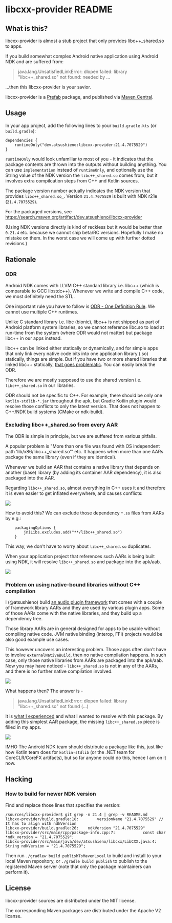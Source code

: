 # libcxx-provider README

## What is this?

libcxx-provider is almost a stub project that only provides libc++_shared.so to apps.

If you build somewhat complex Android native application using Android NDK and are suffered from:

> java.lang.UnsatisfiedLinkError: dlopen failed: library "libc++_shared.so" not found: needed by ...

...then this libcxx-provider is your savior.

libcxx-provider is a [Prefab](https://google.github.io/prefab/) package, and published via [Maven Central](https://repo1.maven.org/maven2/dev/atsushieno/).


## Usage

In your app project, add the following lines to your `build.gradle.kts` (or `build.gradle`):

```
dependencies {
    runtimeOnly("dev.atsushieno:libcxx-provider:21.4.7075529")
}
```

`runtimeOnly` would look unfamiliar to most of you - it indicates that the package contents are thrown into the outputs without building anything. You can use `implementation` instead of `runtimeOnly`, and optionally use the String value of the NDK version the `libc++_shared.so` comes from, but it involves extra compilcation steps from C++ and Kotlin sources.

The package version number actually indicates the NDK version that provides `libc++_shared.so_`. Version `21.4.7075529` is built with NDK r21e (`21.4.7075529`).

For the packaged versions, see https://search.maven.org/artifact/dev.atsushieno/libcxx-provider

(Using NDK versions directly is kind of reckless but it would be better than `0.21.4` etc. because we cannot ship beta/RC versions. Hopefully I make no mistake on them. In the worst case we will come up with further dotted revisions.)


## Rationale

### ODR

Android NDK comes with LLVM C++ standard library i.e. libc++ (which is comparable to GCC libstdc++). Whenever we write and compile C++ code, we most definitely need the STL.

One important rule you have to follow is [ODR - One Definition Rule](https://developer.android.com/ndk/guides/cpp-support#one_stl_per_app). We cannot use multiple C++ runtimes.

Unlike C standard library i.e. libc (bionic), libc++ is not shipped as part of Android platform system libraries, so we cannot reference libc.so to load at run-time from the system (where ODR would not matter) but package libc++ in our apps instead.

libc++ can be linked either statically or dynamically, and for simple apps that only link every native code bits into one application library (.so) statically, things are simple. But if you have two or more shared libraries that linked libc++ statically, [that goes problematic](https://developer.android.com/ndk/guides/cpp-support#static_runtimes). You can easily break the ODR.

Therefore we are mostly supposed to use the shared version i.e. `libc++_shared.so` in our libraries.

ODR should not be specific to C++. For example, there should be only one `kotlin-stdlib-*.jar` throughout the apk, but Gradle Kotlin plugin would resolve those conflicts to only the latest version. That does not happen to C++/NDK build systems (CMake or ndk-build).

### Excluding libc++_shared.so from every AAR

The ODR is simple in principle, but we are suffered from various pitfalls.

A popular problem is "More than one file was found with OS independent path 'lib/x86/libc++_shared.so'" etc. It happens when more than one AARs package the same library (even if they are identical).

Whenever we build an AAR that contains a native library that depends on another (base) library (by adding its container AAR dependency), it is also packaged into the AAR.

Regarding `libc++_shared.so`, almost everything in C++ uses it and therefore it is even easier to get inflated everywhere, and causes conflicts:

<img src="images/package-states1.drawio.svg" />


How to avoid this? We can exclude those dependency `*.so` files from AARs by e.g.:

```
    packagingOptions {
        jniLibs.excludes.add("**/libc++_shared.so")
    }
```

This way, we don't have to worry about `libc++_shared.so` duplicates.

When your application project that references such AARs is being built using NDK, it will resolve `libc++_shared.so` and package into the apk/aab.

<img src="images/package-states2.drawio.svg" />

### Problem on using native-bound libraries without C++ compilation

I (@atsushieno) build [an audio plugin framework](https://github.com/atsushieno/android-audio-plugin-framework/) that comes with a couple of framework library AARs and they are used by various plugin apps. Some of those AARs come with the native libraries, and they build up a dependency tree.

Those library AARs are in general designed for apps to be usable without compiling native code. JVM native binding (interop, FFI) projects would be also good example use cases.

This however uncovers an interesting problem. Those apps often don't have to involve `externalNativeBuild`, then no native compilation happens. In such case, only those native libraries from AARs are packaged into the apk/aab. Now you may have noticed - `libc++_shared.so` is not in any of the AARs, and there is no further native compilation involved.

<img src="images/package-states3.drawio.svg" />

What happens then? The answer is -

> java.lang.UnsatisfiedLinkError: dlopen failed: library "libc++_shared.so" not found (...)

It is [what I experienced](https://github.com/atsushieno/android-audio-plugin-framework/issues/109) and what I wanted to resolve with this package. By adding this simplest AAR package, the missing `libc++_shared.so` piece is filled in my apps.

<img src="images/package-states4.drawio.svg" />

IMHO The Android NDK team should distribute a package like this, just like how Kotlin team does for `kotlin-stdlib` (or the .NET team for CoreCLR/CoreFX artifacts), but so far anyone could do this, hence I am on it now.


## Hacking

### How to build for newer NDK version

Find and replace those lines that specifies the version:

```
/sources/libcxx-provider$ git grep -n 21.4 | grep -v README.md
libcxx-provider/build.gradle:18:        versionName "21.4.7075529" // It has to align with ndkVersion
libcxx-provider/build.gradle:26:    ndkVersion "21.4.7075529"
libcxx-provider/src/main/cpp/package-info.cpp:7:            const char *ndk_version = "21.4.7075529";
libcxx-provider/src/main/java/dev/atsushieno/libcxx/LibCXX.java:4:    String ndkVersion = "21.4.7075529";
```

Then run `./gradlew build publishToMavenLocal` to build and install to your local Maven repository, or `./gradle build publish` to publish to the registered Maven server (note that only the package maintainers can perform it).


## License

libcxx-provider sources are distributed under the MIT license.

The corresponding Maven packages are distributed under the Apache V2 licanse.
